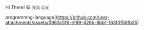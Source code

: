 Hi There! 😃 🇳🇬 🇨🇦

programmng-language](https://github.com/user-attachments/assets/0963c5f6-e189-426b-8bb1-163f0f56fb35)


